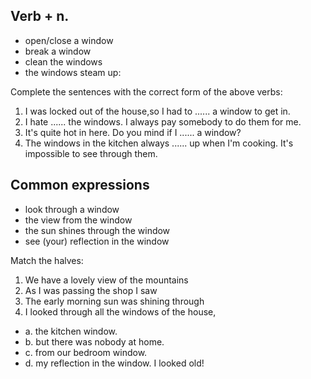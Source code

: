 ## Verb + n.

- open/close a window
- break a window
- clean the windows
- the windows steam up:

Complete the sentences with the correct form of the above verbs:

1. I was locked out of the house,so I had to ...... a window to get in.
2. I hate ...... the windows. I always pay somebody to do them for me.
3. It's quite hot in here. Do you mind if I ...... a window?
4. The windows in the kitchen always ...... up when I'm cooking. It's impossible to see through them.

## Common expressions

- look through a window
- the view from the window
- the sun shines through the window
- see (your) reflection in the window

Match the halves:

1. We have a lovely view of the mountains
2. As I was passing the shop I saw
3. The early morning sun was shining through
4. I looked through all the windows of the house,

- a. the kitchen window.
- b. but there was nobody at home.
- c. from our bedroom window.
- d. my reflection in the window. I looked old!
